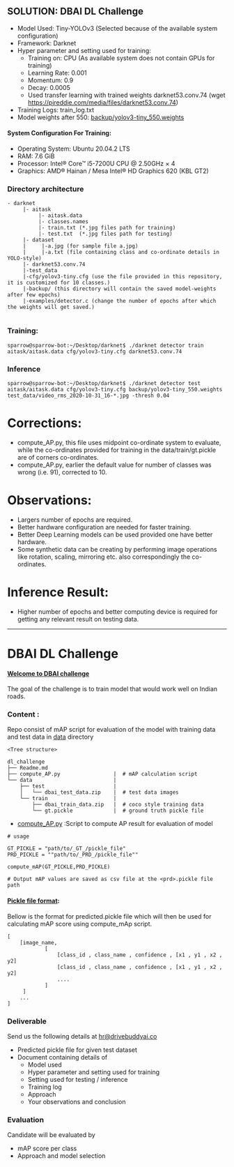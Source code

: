 ## SOLUTION: DBAI DL Challenge
- Model Used: Tiny-YOLOv3 (Selected because of the available system configuration)
- Framework: Darknet
- Hyper parameter and setting used for training:
  -  Training on: CPU (As available system does not contain GPUs for training)
  -  Learning Rate: 0.001
  -  Momentum: 0.9
  -  Decay: 0.0005
  -  Used transfer learning with trained weights darknet53.conv.74 (wget https://pjreddie.com/media/files/darknet53.conv.74)
- Training Logs: train_log.txt
- Model weights after 550: [backup/yolov3-tiny_550.weights](https://drive.google.com/file/d/1pjI6QFcXpxjatNyCQIL5rNr1MJ8fcseF/view?usp=sharing) 

#### System Configuration For Training:
- Operating System: Ubuntu 20.04.2 LTS
- RAM: 7.6 GiB
- Processor: Intel® Core™ i5-7200U CPU @ 2.50GHz × 4 
- Graphics: AMD® Hainan / Mesa Intel® HD Graphics 620 (KBL GT2)

### Directory architecture
```
- darknet
     |- aitask
          |- aitask.data
          |- classes.names
          |- train.txt (*.jpg files path for training)
          |- test.txt  (*.jpg files path for testing)
     |- dataset
     |     |-a.jpg (for sample file a.jpg)
     |     |-a.txt (file containing class and co-ordinate details in YOLO-style)
     |- darknet53.conv.74
     |-test_data
     |-cfg/yolov3-tiny.cfg (use the file provided in this repository, it is customized for 10 classes.)
     |-backup/ (this directory will contain the saved model-weights after few epochs)
     |-examples/detector.c (change the number of epochs after which the weights will get saved.)
     
```     
### Training:
```
sparrow@sparrow-bot:~/Desktop/darknet$ ./darknet detector train aitask/aitask.data cfg/yolov3-tiny.cfg darknet53.conv.74
```

### Inference
```
sparrow@sparrow-bot:~/Desktop/darknet$ ./darknet detector test aitask/aitask.data cfg/yolov3-tiny.cfg backup/yolov3-tiny_550.weights test_data/video_rms_2020-10-31_16-*.jpg -thresh 0.04
```

# Corrections:
- compute_AP.py, this file uses midpoint co-ordinate system to evaluate, while the co-ordinates provided for training in the data/train/gt.pickle are of corners co-ordinates.
- compute_AP.py, earlier the default value for number of classes was wrong (i.e. 91), corrected to 10.

# Observations:
- Largers number of epochs are required.
- Better hardware configuration are needed for faster training.
- Better Deep Learning models can be used provided one have better hardware.
- Some synthetic data can be creating by performing image operations like rotation, scaling, mirroring etc. also correspondingly the co-ordinates.

# Inference Result:
- Higher number of epochs and better computing device is required for getting any relevant result on testing data.

---

# DBAI DL Challenge

#### <u>Welcome to DBAI challenge</u>
The goal of the challenge is to train model that would work well on Indian roads.


### Content :

Repo consist of mAP script for evaluation of the model with training data and test data in [data](data) directory


```
<Tree structure>

dl_challenge
├── Readme.md
├── compute_AP.py                 |  # mAP calculation script
└── data                          |
    ├── test                      |
    │   └── dbai_test_data.zip    |  # test data images
    └── train                     |
        ├── dbai_train_data.zip   |  # coco style training data
        └── gt.pickle             |  # ground truth pickle file

```


- [compute_AP.py](compute_AP.py) :Script to compute AP result for evaluation of model
```
# usage 

GT_PICKLE = "path/to/_GT_/pickle_file"
PRD_PICKLE = ""path/to/_PRD_/pickle_file""

compute_mAP(GT_PICKLE,PRD_PICKLE)

# Output mAP values are saved as csv file at the <prd>.pickle file path 
```


#### <u>Pickle file format</u>:
Bellow is the format for predicted.pickle file which will then be used for calculating mAP score using compute_mAp script.

```
[
    [image_name,
            [ 
                [class_id , class_name , confidence , [x1 , y1 , x2 , y2]
                [class_id , class_name , confidence , [x1 , y1 , x2 , y2]
                ....
            ]
     ]
    ...
]
```

### Deliverable
Send us the following details at [hr@drivebuddyai.co](hr@drivebuddyai.co)
- Predicted pickle file for given test dataset
- Document containing details of
  - Model used
  - Hyper parameter and setting used for training
  - Setting used for testing / inference
  - Training log
  - Approach
  - Your observations and conclusion

### Evaluation

Candidate will be evaluated by
- mAP score per class
- Approach and model selection
